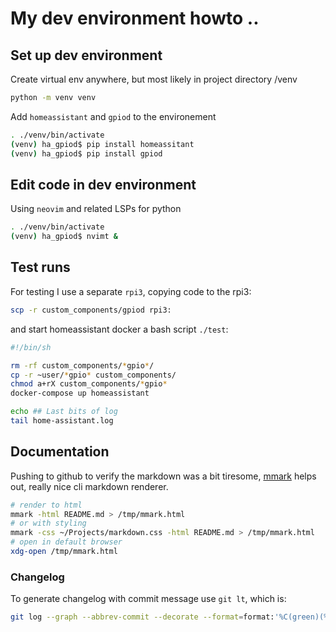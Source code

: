 # My dev environment howto ..

## Set up dev environment

Create virtual env anywhere, but most likely in project directory /venv
```bash
python -m venv venv

```

Add `homeassistant` and `gpiod` to the environement

```bash
. ./venv/bin/activate
(venv) ha_gpiod$ pip install homeassitant
(venv) ha_gpiod$ pip install gpiod
```

## Edit code in dev environment

Using `neovim` and related LSPs for python

```bash
. ./venv/bin/activate
(venv) ha_gpiod$ nvimt &
```

## Test runs
For testing I use a separate `rpi3`, copying code to the rpi3:
```bash
scp -r custom_components/gpiod rpi3:
```

and start homeassistant docker a bash script `./test`:

```bash
#!/bin/sh

rm -rf custom_components/*gpio*/
cp -r ~user/*gpio* custom_components/
chmod a+rX custom_components/*gpio*
docker-compose up homeassistant

echo ## Last bits of log
tail home-assistant.log

```

## Documentation
Pushing to github to verify the markdown was a bit tiresome, [mmark](https://mmark.miek.nl/) helps out, really nice cli markdown renderer.

```bash
# render to html
mmark -html README.md > /tmp/mmark.html
# or with styling
mmark -css ~/Projects/markdown.css -html README.md > /tmp/mmark.html
# open in default browser
xdg-open /tmp/mmark.html
```

### Changelog

To generate changelog with commit message use `git lt`, which is:

```bash
git log --graph --abbrev-commit --decorate --format=format:'%C(green)(%as)%C(reset) %C(yellow)%D%n%C(bold cyan)%<(70,trunc)%s%C(reset)' --all
```
